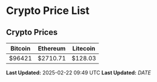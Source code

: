# Crypto Price List

## Crypto Prices
| Bitcoin | Ethereum | Litecoin |
| ------- | -------- | -------- |
| $96421 | $2710.71 | $128.03 |
**Last Updated:** 2025-02-22 09:49 UTC
**Last Updated:** $DATE$
